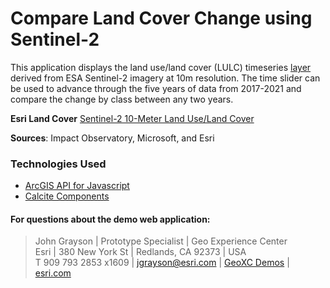 # Compare Land Cover Change using Sentinel-2

This application displays the land use/land cover (LULC) timeseries [layer](https://arcgis.com/home/item.html?id=d3da5dd386d140cf93fc9ecbf8da5e31) derived from ESA Sentinel-2 imagery at 10m resolution. The time slider can be used to advance through the five years of data from 2017-2021 and compare the change by class between any two years.

**Esri Land Cover** [Sentinel-2 10-Meter Land Use/Land Cover](https://livingatlas.arcgis.com/landcover/)

**Sources**: Impact Observatory, Microsoft, and Esri


### Technologies Used

 - [ArcGIS API for Javascript](https://developers.arcgis.com/javascript/latest/api-reference/)
 - [Calcite Components](https://developers.arcgis.com/calcite-design-system/components/)



#### For questions about the demo web application:
> John Grayson | Prototype Specialist | Geo Experience Center\
> Esri | 380 New York St | Redlands, CA 92373 | USA\
> T 909 793 2853 x1609 | [jgrayson@esri.com](mailto:jgrayson@esri.com) | [GeoXC Demos](https://www.esriurl.com/GeoXCDemos) | [esri.com](https://www.esri.com)
